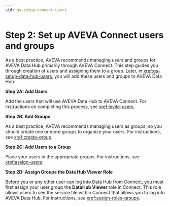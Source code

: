 ```yaml
---
uid: gs-setup-connect-users
---
```


# Step 2: Set up AVEVA Connect users and groups

As a best practice, AVEVA recommends managing users and groups for AVEVA Data Hub primarily through AVEVA Connect. This step guides you through creation of users and assigning them to a group. Later, in <xref:gs-setup-data-hub-users>, you will add these users and groups to AVEVA Data Hub.

**Step 2A: Add Users**

Add the users that will use AVEVA Data Hub to AVEVA Connect. For instructions on completing this process, see <xref:invite-users>.

**Step 2B: Add Groups**

As a best practice, AVEVA recommends managing users as groups, so you should create one or more groups to organize your users. For instructions, see <xref:create-group>.

**Step 2C: Add Users to a Group**

Place your users in the appropriate groups. For instructions, see <xref:assign-users>.

**Step 2D: Assign Groups the Data Hub Viewer Role**

Before you or any other user can log into Data Hub from Connect, you must first assign your user group the **DataHub Viewer** role in Connect. This role allows users to see the service tile within Connect that allows you to log into AVEVA Data Hub. For instructions, see <xref:assign-roles-groups>.
